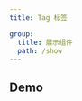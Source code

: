```yaml
---
title: Tag 标签

group:
  title: 展示组件
  path: /show
---
```


## Demo

<code src="./demos/index.tsx"></code>
